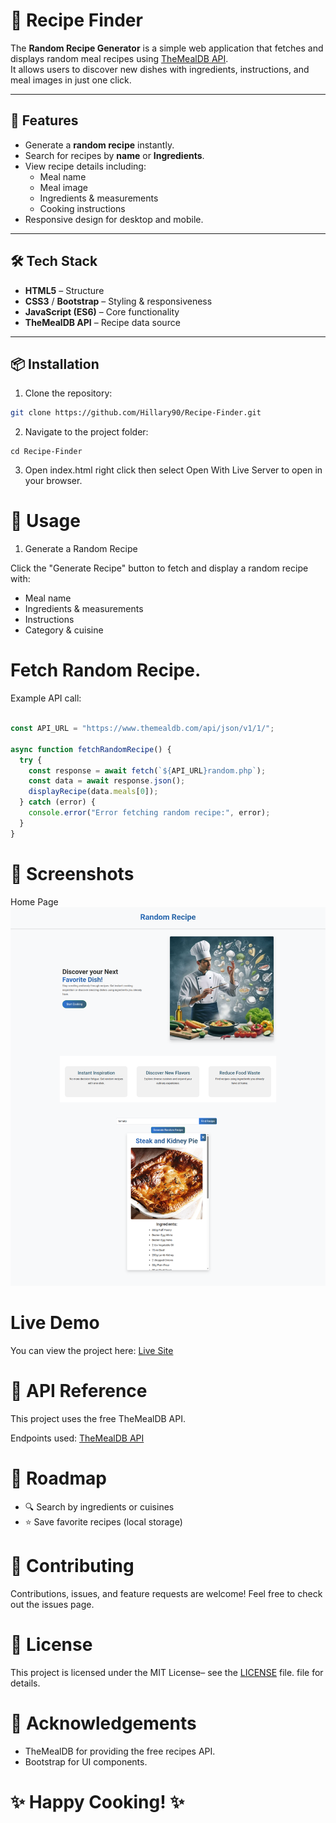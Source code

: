 # 🍴 Recipe Finder

The **Random Recipe Generator** is a simple web application that fetches and displays random meal recipes using [TheMealDB API](https://www.themealdb.com/).  
It allows users to discover new dishes with ingredients, instructions, and meal images in just one click.

---

## 🚀 Features
- Generate a **random recipe** instantly.
- Search for recipes by **name** or **Ingredients**.
- View recipe details including:
  - Meal name
  - Meal image
  - Ingredients & measurements
  - Cooking instructions
- Responsive design for desktop and mobile.

---

## 🛠️ Tech Stack
- **HTML5** – Structure
- **CSS3** / **Bootstrap** – Styling & responsiveness
- **JavaScript (ES6)** – Core functionality
- **TheMealDB API** – Recipe data source

---

## 📦 Installation

1. Clone the repository:
  ```bash
  git clone https://github.com/Hillary90/Recipe-Finder.git
  ```
2. Navigate to the project folder:
  ```
  cd Recipe-Finder
  ```
3. Open index.html right click then select Open With Live Server to open in your browser.

# 📖 Usage
1. Generate a Random Recipe

Click the "Generate Recipe" button to fetch and display a random recipe with:

- Meal name
- Ingredients & measurements
- Instructions
- Category & cuisine

# Fetch Random Recipe.

Example API call:
```js

const API_URL = "https://www.themealdb.com/api/json/v1/1/";

async function fetchRandomRecipe() {
  try {
    const response = await fetch(`${API_URL}random.php`);
    const data = await response.json();
    displayRecipe(data.meals[0]);
  } catch (error) {
    console.error("Error fetching random recipe:", error);
  }
}
```
# 📸 Screenshots
Home Page
![Home Page](images/screencapture-127-0-0-1-5500-Index-html-2025-09-27-18_38_45.png)

# Live Demo
You can view the project here: [Live Site](https://hillary90.github.io/Recipe-Finder/)

# 🔑 API Reference

This project uses the free TheMealDB API.

Endpoints used:
[TheMealDB API](https://www.themealdb.com/)


# 🎯 Roadmap 

- 🔍 Search by ingredients or cuisines
- ⭐ Save favorite recipes (local storage)


# 🤝 Contributing

Contributions, issues, and feature requests are welcome!
Feel free to check out the issues page.

# 📜 License

This project is licensed under the MIT License– see the [LICENSE](LICENSE.md) file.
 file for details.

# 🙌 Acknowledgements

- TheMealDB
  for providing the free recipes API.
- Bootstrap for UI components.

# ✨ Happy Cooking! ✨